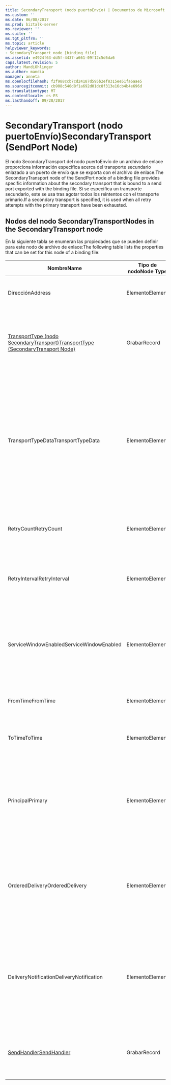 ```yaml
---
title: SecondaryTransport (nodo puertoEnvío) | Documentos de Microsoft
ms.custom: ''
ms.date: 06/08/2017
ms.prod: biztalk-server
ms.reviewer: ''
ms.suite: ''
ms.tgt_pltfrm: ''
ms.topic: article
helpviewer_keywords:
- SecondaryTransport node [binding file]
ms.assetid: e4924f63-dd5f-4437-a661-09f12c5d6da6
caps.latest.revision: 5
author: MandiOhlinger
ms.author: mandia
manager: anneta
ms.openlocfilehash: f2f988ccb7cd24187d595b2ef8315ee51fa6aae5
ms.sourcegitcommit: cb908c540d8f1a692d01dc8f313e16cb4b4e696d
ms.translationtype: MT
ms.contentlocale: es-ES
ms.lasthandoff: 09/20/2017
---
```

# <a name="secondarytransport-sendport-node"></a><span data-ttu-id="d0f57-102">SecondaryTransport (nodo puertoEnvío)</span><span class="sxs-lookup"><span data-stu-id="d0f57-102">SecondaryTransport (SendPort Node)</span></span>
<span data-ttu-id="d0f57-103">El nodo SecondaryTransport del nodo puertoEnvío de un archivo de enlace proporciona información específica acerca del transporte secundario enlazado a un puerto de envío que se exporta con el archivo de enlace.</span><span class="sxs-lookup"><span data-stu-id="d0f57-103">The SecondaryTransport node of the SendPort node of a binding file provides specific information about the secondary transport that is bound to a send port exported with the binding file.</span></span> <span data-ttu-id="d0f57-104">Si se especifica un transporte secundario, este se usa tras agotar todos los reintentos con el transporte primario.</span><span class="sxs-lookup"><span data-stu-id="d0f57-104">If a secondary transport is specified, it is used when all retry attempts with the primary transport have been exhausted.</span></span>  
  
## <a name="nodes-in-the-secondarytransport-node"></a><span data-ttu-id="d0f57-105">Nodos del nodo SecondaryTransport</span><span class="sxs-lookup"><span data-stu-id="d0f57-105">Nodes in the SecondaryTransport node</span></span>  
 <span data-ttu-id="d0f57-106">En la siguiente tabla se enumeran las propiedades que se pueden definir para este nodo de archivo de enlace:</span><span class="sxs-lookup"><span data-stu-id="d0f57-106">The following table lists the properties that can be set for this node of a binding file:</span></span>  
  
|<span data-ttu-id="d0f57-107">**Nombre**</span><span class="sxs-lookup"><span data-stu-id="d0f57-107">**Name**</span></span>|<span data-ttu-id="d0f57-108">**Tipo de nodo**</span><span class="sxs-lookup"><span data-stu-id="d0f57-108">**Node Type**</span></span>|<span data-ttu-id="d0f57-109">**Tipo de datos**</span><span class="sxs-lookup"><span data-stu-id="d0f57-109">**Data Type**</span></span>|<span data-ttu-id="d0f57-110">**Description**</span><span class="sxs-lookup"><span data-stu-id="d0f57-110">**Description**</span></span>|<span data-ttu-id="d0f57-111">**Restricciones**</span><span class="sxs-lookup"><span data-stu-id="d0f57-111">**Restrictions**</span></span>|<span data-ttu-id="d0f57-112">**Comentarios**</span><span class="sxs-lookup"><span data-stu-id="d0f57-112">**Comments**</span></span>|  
|--------------|-------------------|-------------------|---------------------|----------------------|------------------|  
|<span data-ttu-id="d0f57-113">Dirección</span><span class="sxs-lookup"><span data-stu-id="d0f57-113">Address</span></span>|<span data-ttu-id="d0f57-114">Elemento</span><span class="sxs-lookup"><span data-stu-id="d0f57-114">Element</span></span>|<span data-ttu-id="d0f57-115">xs:string</span><span class="sxs-lookup"><span data-stu-id="d0f57-115">xs:string</span></span>|<span data-ttu-id="d0f57-116">Especifica la dirección (o URI) del transporte.</span><span class="sxs-lookup"><span data-stu-id="d0f57-116">Specifies the address (or URI) of the transport.</span></span>|<span data-ttu-id="d0f57-117">No requerido</span><span class="sxs-lookup"><span data-stu-id="d0f57-117">Not required</span></span>|<span data-ttu-id="d0f57-118">Valor predeterminado: vacío</span><span class="sxs-lookup"><span data-stu-id="d0f57-118">Default value: empty</span></span>|  
|[<span data-ttu-id="d0f57-119">TransportType (nodo SecondaryTransport)</span><span class="sxs-lookup"><span data-stu-id="d0f57-119">TransportType (SecondaryTransport Node)</span></span>](../core/transporttype-secondarytransport-node.md)|<span data-ttu-id="d0f57-120">Grabar</span><span class="sxs-lookup"><span data-stu-id="d0f57-120">Record</span></span>|<span data-ttu-id="d0f57-121">ProtocolType (ComplexType)</span><span class="sxs-lookup"><span data-stu-id="d0f57-121">ProtocolType (ComplexType)</span></span>|<span data-ttu-id="d0f57-122">Especifica el tipo de transporte, que también es el nombre del adaptador usado para este transporte.</span><span class="sxs-lookup"><span data-stu-id="d0f57-122">Specifies the transport type, which is also the name of the adapter used for this transport.</span></span>|<span data-ttu-id="d0f57-123">No requerido</span><span class="sxs-lookup"><span data-stu-id="d0f57-123">Not required</span></span>|<span data-ttu-id="d0f57-124">Valor predeterminado: ninguno</span><span class="sxs-lookup"><span data-stu-id="d0f57-124">Default value: none</span></span>|  
|<span data-ttu-id="d0f57-125">TransportTypeData</span><span class="sxs-lookup"><span data-stu-id="d0f57-125">TransportTypeData</span></span>|<span data-ttu-id="d0f57-126">Elemento</span><span class="sxs-lookup"><span data-stu-id="d0f57-126">Element</span></span>|<span data-ttu-id="d0f57-127">xs:string</span><span class="sxs-lookup"><span data-stu-id="d0f57-127">xs:string</span></span>|<span data-ttu-id="d0f57-128">Especifica la información de configuración específica del adaptador.</span><span class="sxs-lookup"><span data-stu-id="d0f57-128">Specifies configuration information specific to the adapter.</span></span>|<span data-ttu-id="d0f57-129">No requerido</span><span class="sxs-lookup"><span data-stu-id="d0f57-129">Not required</span></span>|<span data-ttu-id="d0f57-130">Valor predeterminado: vacío</span><span class="sxs-lookup"><span data-stu-id="d0f57-130">Default value: empty</span></span><br /><br /> <span data-ttu-id="d0f57-131">Vea [propiedades de configuración para los adaptadores de BizTalk integrados](../core/configuration-properties-for-integrated-biztalk-adapters.md) para obtener información específica de adaptador acerca de las propiedades que se pueden almacenar en esta cadena.</span><span class="sxs-lookup"><span data-stu-id="d0f57-131">See [Configuration Properties for Integrated BizTalk Adapters](../core/configuration-properties-for-integrated-biztalk-adapters.md) for adapter specific information about the properties that can be stored in this string.</span></span>|  
|<span data-ttu-id="d0f57-132">RetryCount</span><span class="sxs-lookup"><span data-stu-id="d0f57-132">RetryCount</span></span>|<span data-ttu-id="d0f57-133">Elemento</span><span class="sxs-lookup"><span data-stu-id="d0f57-133">Element</span></span>|<span data-ttu-id="d0f57-134">xs:int</span><span class="sxs-lookup"><span data-stu-id="d0f57-134">xs:int</span></span>|<span data-ttu-id="d0f57-135">Especifica el número de reintentos para el adaptador usado con el transporte.</span><span class="sxs-lookup"><span data-stu-id="d0f57-135">Specifies the retry count for the adapter used with the transport.</span></span>|<span data-ttu-id="d0f57-136">Necesario</span><span class="sxs-lookup"><span data-stu-id="d0f57-136">Required</span></span>|<span data-ttu-id="d0f57-137">Valor predeterminado: ninguno</span><span class="sxs-lookup"><span data-stu-id="d0f57-137">Default value: none</span></span>|  
|<span data-ttu-id="d0f57-138">RetryInterval</span><span class="sxs-lookup"><span data-stu-id="d0f57-138">RetryInterval</span></span>|<span data-ttu-id="d0f57-139">Elemento</span><span class="sxs-lookup"><span data-stu-id="d0f57-139">Element</span></span>|<span data-ttu-id="d0f57-140">xs:int</span><span class="sxs-lookup"><span data-stu-id="d0f57-140">xs:int</span></span>|<span data-ttu-id="d0f57-141">Especifica el intervalo de reintentos en minutos para el adaptador usado con el transporte.</span><span class="sxs-lookup"><span data-stu-id="d0f57-141">Specifies the retry interval in minutes for the adapter used with the transport.</span></span>|<span data-ttu-id="d0f57-142">Necesario</span><span class="sxs-lookup"><span data-stu-id="d0f57-142">Required</span></span>|<span data-ttu-id="d0f57-143">Valor predeterminado: ninguno</span><span class="sxs-lookup"><span data-stu-id="d0f57-143">Default value: none</span></span>|  
|<span data-ttu-id="d0f57-144">ServiceWindowEnabled</span><span class="sxs-lookup"><span data-stu-id="d0f57-144">ServiceWindowEnabled</span></span>|<span data-ttu-id="d0f57-145">Elemento</span><span class="sxs-lookup"><span data-stu-id="d0f57-145">Element</span></span>|<span data-ttu-id="d0f57-146">xs:boolean</span><span class="sxs-lookup"><span data-stu-id="d0f57-146">xs:boolean</span></span>|<span data-ttu-id="d0f57-147">Especifica si la ventana de servicio está habilitada para el adaptador usado con el transporte.</span><span class="sxs-lookup"><span data-stu-id="d0f57-147">Specifies whether the service window is enabled for the adapter used with the transport.</span></span>|<span data-ttu-id="d0f57-148">Necesario</span><span class="sxs-lookup"><span data-stu-id="d0f57-148">Required</span></span>|<span data-ttu-id="d0f57-149">Valor predeterminado: ninguno</span><span class="sxs-lookup"><span data-stu-id="d0f57-149">Default value: none</span></span><br /><br /> <span data-ttu-id="d0f57-150">Establecido en **true** si está habilitada la ventana de servicio, en caso contrario, se establece en **false**.</span><span class="sxs-lookup"><span data-stu-id="d0f57-150">Set to **true** if service window is enabled, otherwise set to **false**.</span></span>|  
|<span data-ttu-id="d0f57-151">FromTime</span><span class="sxs-lookup"><span data-stu-id="d0f57-151">FromTime</span></span>|<span data-ttu-id="d0f57-152">Elemento</span><span class="sxs-lookup"><span data-stu-id="d0f57-152">Element</span></span>|<span data-ttu-id="d0f57-153">xs:dateTime</span><span class="sxs-lookup"><span data-stu-id="d0f57-153">xs:dateTime</span></span>|<span data-ttu-id="d0f57-154">Especifica la hora de inicio de la ventana de servicio.</span><span class="sxs-lookup"><span data-stu-id="d0f57-154">Specifies the start time for the service window.</span></span>|<span data-ttu-id="d0f57-155">Necesario</span><span class="sxs-lookup"><span data-stu-id="d0f57-155">Required</span></span>|<span data-ttu-id="d0f57-156">Valor predeterminado: ninguno</span><span class="sxs-lookup"><span data-stu-id="d0f57-156">Default value: none</span></span>|  
|<span data-ttu-id="d0f57-157">ToTime</span><span class="sxs-lookup"><span data-stu-id="d0f57-157">ToTime</span></span>|<span data-ttu-id="d0f57-158">Elemento</span><span class="sxs-lookup"><span data-stu-id="d0f57-158">Element</span></span>|<span data-ttu-id="d0f57-159">xs:dateTime</span><span class="sxs-lookup"><span data-stu-id="d0f57-159">xs:dateTime</span></span>|<span data-ttu-id="d0f57-160">Especifica la hora de finalización de la ventana de servicio.</span><span class="sxs-lookup"><span data-stu-id="d0f57-160">Specifies the end time for the service window.</span></span>|<span data-ttu-id="d0f57-161">Necesario</span><span class="sxs-lookup"><span data-stu-id="d0f57-161">Required</span></span>|<span data-ttu-id="d0f57-162">Valor predeterminado: ninguno</span><span class="sxs-lookup"><span data-stu-id="d0f57-162">Default value: none</span></span>|  
|<span data-ttu-id="d0f57-163">Principal</span><span class="sxs-lookup"><span data-stu-id="d0f57-163">Primary</span></span>|<span data-ttu-id="d0f57-164">Elemento</span><span class="sxs-lookup"><span data-stu-id="d0f57-164">Element</span></span>|<span data-ttu-id="d0f57-165">xs:boolean</span><span class="sxs-lookup"><span data-stu-id="d0f57-165">xs:boolean</span></span>|<span data-ttu-id="d0f57-166">Especifica si el adaptador usado con el transporte es principal.</span><span class="sxs-lookup"><span data-stu-id="d0f57-166">Specifies whether the adapter used with the transport is primary.</span></span>|<span data-ttu-id="d0f57-167">Necesario</span><span class="sxs-lookup"><span data-stu-id="d0f57-167">Required</span></span>|<span data-ttu-id="d0f57-168">Valor predeterminado: ninguno</span><span class="sxs-lookup"><span data-stu-id="d0f57-168">Default value: none</span></span><br /><br /> <span data-ttu-id="d0f57-169">Establecido en **true** si el adaptador usado con el transporte es principal, en caso contrario, se establece en **false**.</span><span class="sxs-lookup"><span data-stu-id="d0f57-169">Set to **true** if the adapter used with the transport is primary, otherwise set to **false**.</span></span>|  
|<span data-ttu-id="d0f57-170">OrderedDelivery</span><span class="sxs-lookup"><span data-stu-id="d0f57-170">OrderedDelivery</span></span>|<span data-ttu-id="d0f57-171">Elemento</span><span class="sxs-lookup"><span data-stu-id="d0f57-171">Element</span></span>|<span data-ttu-id="d0f57-172">xs:boolean</span><span class="sxs-lookup"><span data-stu-id="d0f57-172">xs:boolean</span></span>|<span data-ttu-id="d0f57-173">Especifica si el adaptador usado con el transporte debería o no enviar mensajes de una manera ordenada.</span><span class="sxs-lookup"><span data-stu-id="d0f57-173">Specifies whether or not the adapter used with the transport should send messages in an ordered manner.</span></span>|<span data-ttu-id="d0f57-174">Necesario</span><span class="sxs-lookup"><span data-stu-id="d0f57-174">Required</span></span>|<span data-ttu-id="d0f57-175">Valor predeterminado: ninguno</span><span class="sxs-lookup"><span data-stu-id="d0f57-175">Default value: none</span></span><br /><br /> <span data-ttu-id="d0f57-176">Establecido en **true** si el transporte es enviar mensajes en orden, en caso contrario, se establece en **false**.</span><span class="sxs-lookup"><span data-stu-id="d0f57-176">Set to **true** if the transport is to send messages in order, otherwise set to **false**.</span></span>|  
|<span data-ttu-id="d0f57-177">DeliveryNotification</span><span class="sxs-lookup"><span data-stu-id="d0f57-177">DeliveryNotification</span></span>|<span data-ttu-id="d0f57-178">Elemento</span><span class="sxs-lookup"><span data-stu-id="d0f57-178">Element</span></span>|<span data-ttu-id="d0f57-179">xs:int</span><span class="sxs-lookup"><span data-stu-id="d0f57-179">xs:int</span></span>|<span data-ttu-id="d0f57-180">Especifica si el adaptador usado con el transporte debería o no devolver una notificación de entrega que indique si la transmisión fue correcta.</span><span class="sxs-lookup"><span data-stu-id="d0f57-180">Specifies whether or not the adapter used with the transport should return a delivery notification indicating if the transmission was successful.</span></span>|<span data-ttu-id="d0f57-181">Necesario</span><span class="sxs-lookup"><span data-stu-id="d0f57-181">Required</span></span>|<span data-ttu-id="d0f57-182">Valor predeterminado: ninguno</span><span class="sxs-lookup"><span data-stu-id="d0f57-182">Default value: none</span></span><br /><br /> <span data-ttu-id="d0f57-183">Establecido en **true** para las notificaciones de entrega, de lo contrario establece **false**.</span><span class="sxs-lookup"><span data-stu-id="d0f57-183">Set to **true** for delivery notifications, otherwise set to **false**.</span></span>|  
|[<span data-ttu-id="d0f57-184">SendHandler</span><span class="sxs-lookup"><span data-stu-id="d0f57-184">SendHandler</span></span>](../core/sendhandler-secondarytransport-node.md)|<span data-ttu-id="d0f57-185">Grabar</span><span class="sxs-lookup"><span data-stu-id="d0f57-185">Record</span></span>|<span data-ttu-id="d0f57-186">SendHandlerRef (ComplexType)</span><span class="sxs-lookup"><span data-stu-id="d0f57-186">SendHandlerRef (ComplexType)</span></span>|<span data-ttu-id="d0f57-187">Especifique el controlador de envío para el adaptador usado con el transporte.</span><span class="sxs-lookup"><span data-stu-id="d0f57-187">Specify the send handler for the adapter used with the transport.</span></span>|<span data-ttu-id="d0f57-188">Necesario</span><span class="sxs-lookup"><span data-stu-id="d0f57-188">Required</span></span>|<span data-ttu-id="d0f57-189">Valor predeterminado: ninguno</span><span class="sxs-lookup"><span data-stu-id="d0f57-189">Default value: none</span></span>|